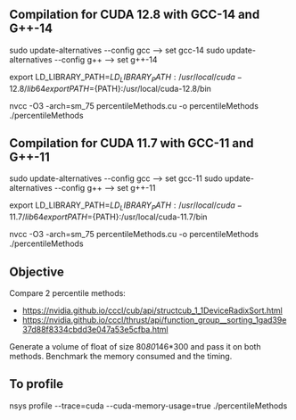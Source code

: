 ## Compilation for CUDA 12.8 with GCC-14 and G++-14
sudo update-alternatives --config gcc  --> set gcc-14
sudo update-alternatives --config g++  --> set g++-14

export LD_LIBRARY_PATH=${LD_LIBRARY_PATH}:/usr/local/cuda-12.8/lib64
export PATH=${PATH}:/usr/local/cuda-12.8/bin

nvcc -O3 -arch=sm_75 percentileMethods.cu -o percentileMethods
./percentileMethods

## Compilation for CUDA 11.7 with GCC-11 and G++-11
sudo update-alternatives --config gcc  --> set gcc-11
sudo update-alternatives --config g++  --> set g++-11

export LD_LIBRARY_PATH=${LD_LIBRARY_PATH}:/usr/local/cuda-11.7/lib64
export PATH=${PATH}:/usr/local/cuda-11.7/bin

nvcc -O3 -arch=sm_75 percentileMethods.cu -o percentileMethods
./percentileMethods

## Objective
Compare 2 percentile methods:
 - https://nvidia.github.io/cccl/cub/api/structcub_1_1DeviceRadixSort.html
 - https://nvidia.github.io/cccl/thrust/api/function_group__sorting_1gad39e37d88f8334cbdd3e047a53e5cfba.html

 Generate a volume of float of size 80*80*146*300 and pass it on both methods.
 Benchmark the memory consumed and the timing.

 ## To profile
 nsys profile --trace=cuda --cuda-memory-usage=true ./percentileMethods